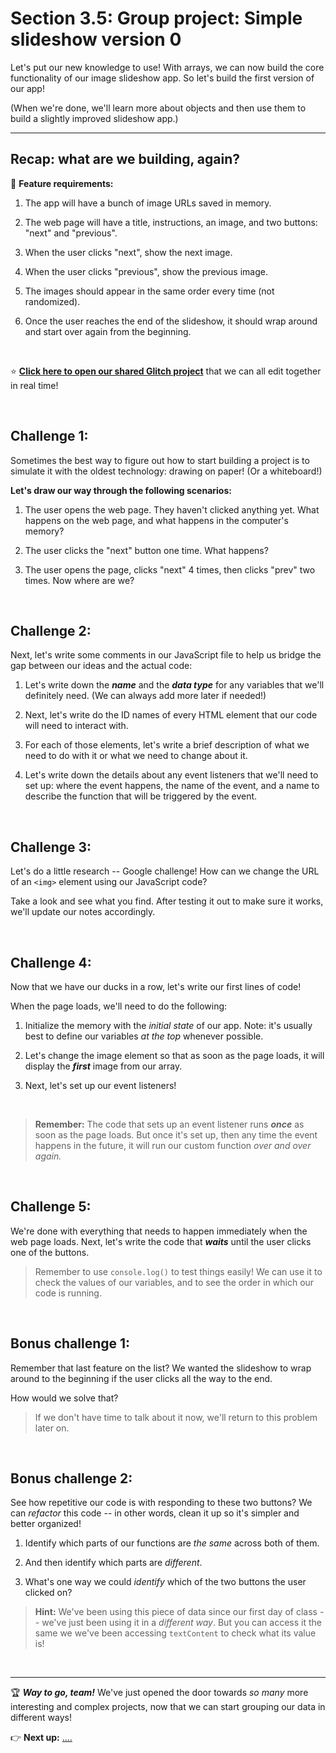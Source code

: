 # Section 3.5: Group project: Simple slideshow version 0

Let's put our new knowledge to use! With arrays, we can now build the core functionality of our image slideshow app. So let's build the first version of our app!

(When we're done, we'll learn more about objects and then use them to build a slightly improved slideshow app.) 

<hr/>

## Recap: what are we building, again?

:hammer: **Feature requirements:**

  1. The app will have a bunch of image URLs saved in memory.
 
  1. The web page will have a title, instructions, an image, and two buttons: "next" and "previous".

  1. When the user clicks "next", show the next image.

  1. When the user clicks "previous", show the previous image.

  1. The images should appear in the same order every time (not randomized).

  1. Once the user reaches the end of the slideshow, it should wrap around and start over again from the beginning. 

<br/>

:star: [**Click here to open our shared Glitch project**](https://glitch.com/edit/#!/join/8ec55652-0822-4cf3-acef-b601d1a3585d) that we can all edit together in real time!

<br/>

## Challenge 1:

Sometimes the best way to figure out how to start building a project is to simulate it with the oldest technology: drawing on paper! (Or a whiteboard!)

**Let's draw our way through the following scenarios:**

  1. The user opens the web page. They haven't clicked anything yet. What happens on the web page, and what happens in the computer's memory?

  1. The user clicks the "next" button one time. What happens?

  1. The user opens the page, clicks "next" 4 times, then clicks "prev" two times. Now where are we?

<br/>

## Challenge 2:

Next, let's write some comments in our JavaScript file to help us bridge the gap between our ideas and the actual code:

  1. Let's write down the ***name*** and the ***data type*** for any variables that we'll definitely need. (We can always add more later if needed!)

  1. Next, let's write do the ID names of every HTML element that our code will need to interact with.
  
  1. For each of those elements, let's write a brief description of what we need to do with it or what we need to change about it.
  
  1. Let's write down the details about any event listeners that we'll need to set up: where the event happens, the name of the event, and a name to describe the function that will be triggered by the event.

<br/>

## Challenge 3:

Let's do a little research -- Google challenge! How can we change the URL of an `<img>` element using our JavaScript code? 

Take a look and see what you find. After testing it out to make sure it works, we'll update our notes accordingly.

<br/>

## Challenge 4:

Now that we have our ducks in a row, let's write our first lines of code!

When the page loads, we'll need to do the following:

  1. Initialize the memory with the *initial state* of our app. Note: it's usually best to define our variables *at the top* whenever possible.

  2. Let's change the image element so that as soon as the page loads, it will display the ***first*** image from our array. 

  3. Next, let's set up our event listeners!

<br/>

  > **Remember:** The code that sets up an event listener runs ***once*** as soon as the page loads. But once it's set up, then any time the event happens in the future, it will run our custom function *over and over again.*

<br/>

## Challenge 5:

We're done with everything that needs to happen immediately when the web page loads. Next, let's write the code that ***waits*** until the user clicks one of the buttons.

  > Remember to use `console.log()` to test things easily! We can use it to check the values of our variables, and to see the order in which our code is running.


<br/>

## Bonus challenge 1:

Remember that last feature on the list? We wanted the slideshow to wrap around to the beginning if the user clicks all the way to the end.

How would we solve that?

  > If we don't have time to talk about it now, we'll return to this problem later on.

<br/>

## Bonus challenge 2:

See how repetitive our code is with responding to these two buttons? We can *refactor* this code -- in other words, clean it up so it's simpler and better organized!

  1. Identify which parts of our functions are *the same* across both of them.

  2. And then identify which parts are *different*.

  3. What's one way we could *identify* which of the two buttons the user clicked on?

  > **Hint:** We've been using this piece of data since our first day of class -- we've just been using it in a *different way*. But you can access it the same we we've been accessing `textContent` to check what its value is!


<br/>
<hr/>

🏆 ***Way to go, team!*** We've just opened the door towards *so many* more interesting and complex projects, now that we can start grouping our data in different ways! 

:point_right: **Next up:** [....](#)

